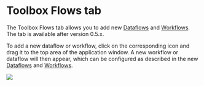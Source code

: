 # Toolbox Flows tab

The Toolbox Flows tab allows you to add new [Dataflows](../data-flow-components/index.md) and [Workflows](../workflow-components/index.md). The tab is available after version 0.5.x.

To add a new dataflow or workflow, click on the corresponding icon and drag it to the top area of the application window. A new workflow or dataflow will then appear, which can be configured as described in the new [Dataflows](../data-flow-components/index.md) and [Workflows](../workflow-components/index.md).

![](../../assets/images/app-development/flows.png)
